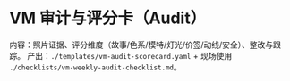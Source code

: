 # VM 审计与评分卡（Audit）

内容：照片证据、评分维度（故事/色系/模特/灯光/价签/动线/安全）、整改与跟踪。
产出：`./templates/vm-audit-scorecard.yaml` + 现场使用 `./checklists/vm-weekly-audit-checklist.md`。
